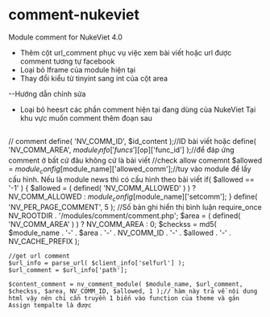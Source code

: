 # comment-nukeviet
Module comment for NukeViet 4.0
- Thêm cột url_comment phục vụ việc xem bài viết hoặc url được comment tương tự facebook
- Loại bỏ Iframe của module hiện tại
- Thay đổi kiểu từ tinyint sang int của cột area

--Hướng dẫn chỉnh sửa
- Loại bỏ heesrt các phần comment hiện tại đang dùng của NukeViet 
Tại khu vực muốn comment thêm đoạn sau
##
// comment
	define( 'NV_COMM_ID', $id_content );//ID bài viết hoặc 
	define( 'NV_COMM_AREA', $module_info['funcs'][$op]['func_id'] );//để đáp ứng comment ở bất cứ đâu không cứ là bài viết
	//check allow comemnt
	$allowed = $module_config[$module_name]['allowed_comm'];//tuy vào module để lấy cấu hình. Nếu là module news thì có cấu hình theo bài viết
	if( $allowed == '-1' )
	{
		$allowed = ( defined( 'NV_COMM_ALLOWED' ) ) ? NV_COMM_ALLOWED : $module_config[$module_name]['setcomm'];
	}
	define( 'NV_PER_PAGE_COMMENT', 5 ); //Số bản ghi hiển thị bình luận
	require_once NV_ROOTDIR . '/modules/comment/comment.php';
	$area = ( defined( 'NV_COMM_AREA' ) ) ? NV_COMM_AREA : 0;
	$checkss = md5( $module_name . '-' . $area . '-' . NV_COMM_ID . '-' . $allowed . '-' . NV_CACHE_PREFIX );

	//get url comment
	$url_info = parse_url( $client_info['selfurl'] );
	$url_comment = $url_info['path'];
	
	$content_comment = nv_comment_module( $module_name, $url_comment, $checkss, $area, NV_COMM_ID, $allowed, 1 );// hàm này trả về nội dung html vậy nên chỉ cần truyền 1 biến vào function của theme và gán Assign tempalte là được
##

